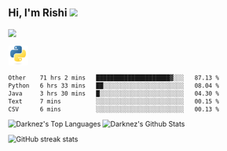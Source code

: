 <h2> Hi, I'm Rishi <img src="https://media.giphy.com/media/hvRJCLFzcasrR4ia7z/giphy.gif" width="25px" /></p> </h2>
<img src="https://img.shields.io/badge/Data Scientist-Python-blue?style=flat-square" />

<a href="https://www.python.org" target="_blank"> <img src="https://raw.githubusercontent.com/devicons/devicon/master/icons/python/python-original.svg" alt="python" width="40" height="40"/> </a>
<!--START_SECTION:waka-->
```text
Other    71 hrs 2 mins   █████████████████████▓░░░   87.13 % 
Python   6 hrs 33 mins   ██░░░░░░░░░░░░░░░░░░░░░░░   08.04 % 
Java     3 hrs 30 mins   █░░░░░░░░░░░░░░░░░░░░░░░░   04.30 % 
Text     7 mins          ░░░░░░░░░░░░░░░░░░░░░░░░░   00.15 % 
CSV      6 mins          ░░░░░░░░░░░░░░░░░░░░░░░░░   00.13 % 
```
<!--END_SECTION:waka-->
<p>
<img alt="Darknez's Top Languages" src="https://github-readme-stats.vercel.app/api/top-langs/?username=Darknez07&langs_count=5&theme=tokyonight&hide=Jupyter Notebook&layout=compact" />

<img alt="Darknez's Github Stats" src="https://github-readme-stats.vercel.app/api?username=Darknez07&show_icons=true&count_private=true&theme=dark" />
</p>

![GitHub streak stats](https://github-readme-streak-stats.herokuapp.com/?user=Darknez07&theme=dark)

